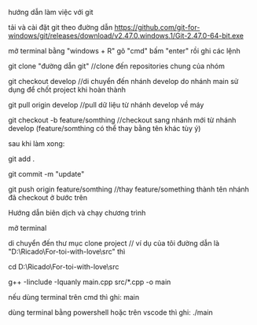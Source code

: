 hướng dẫn làm việc với git

tải và cài đặt git theo đường dẫn https://github.com/git-for-windows/git/releases/download/v2.47.0.windows.1/Git-2.47.0-64-bit.exe

mở terminal bằng "windows + R" gõ "cmd" bấm "enter" rồi ghi các lệnh

git clone "đường dẫn git" //clone đến repositories chung của nhóm

git checkout develop //di chuyển đến nhánh develop do nhánh main sử dụng để chốt project khi hoàn thành

git pull origin develop //pull dữ liệu từ nhánh develop về máy

git checkout -b feature/somthing //checkout sang nhánh mới từ nhánh develop (feature/somthing có thể thay bằng tên khác tùy ý)

sau khi làm xong:

git add .

git commit -m "update"

git push origin feature/somthing //thay feature/something thành tên nhánh đã checkout ở bước trên


Hướng dẫn biên dịch và chạy chương trình

mở terminal

di chuyển đến thư mục clone project // ví dụ của tôi đường dẫn là "D:\Ricado\For-toi-with-love\src" thì

cd D:\Ricado\For-toi-with-love\src

g++ -Iinclude -Iquanly main.cpp src/*.cpp -o main

nếu dùng terminal trên cmd thì ghi: main

dùng terminal bằng powershell hoặc trên vscode thì ghi: ./main
